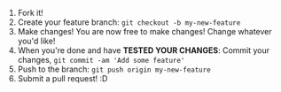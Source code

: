 1. Fork it!
2. Create your feature branch: `git checkout -b my-new-feature`
3. Make changes! You are now free to make changes! Change whatever you'd like!
4. When you're done and have **TESTED YOUR CHANGES**: Commit your changes, `git commit -am 'Add some feature'`
5. Push to the branch: `git push origin my-new-feature`
6. Submit a pull request! :D
